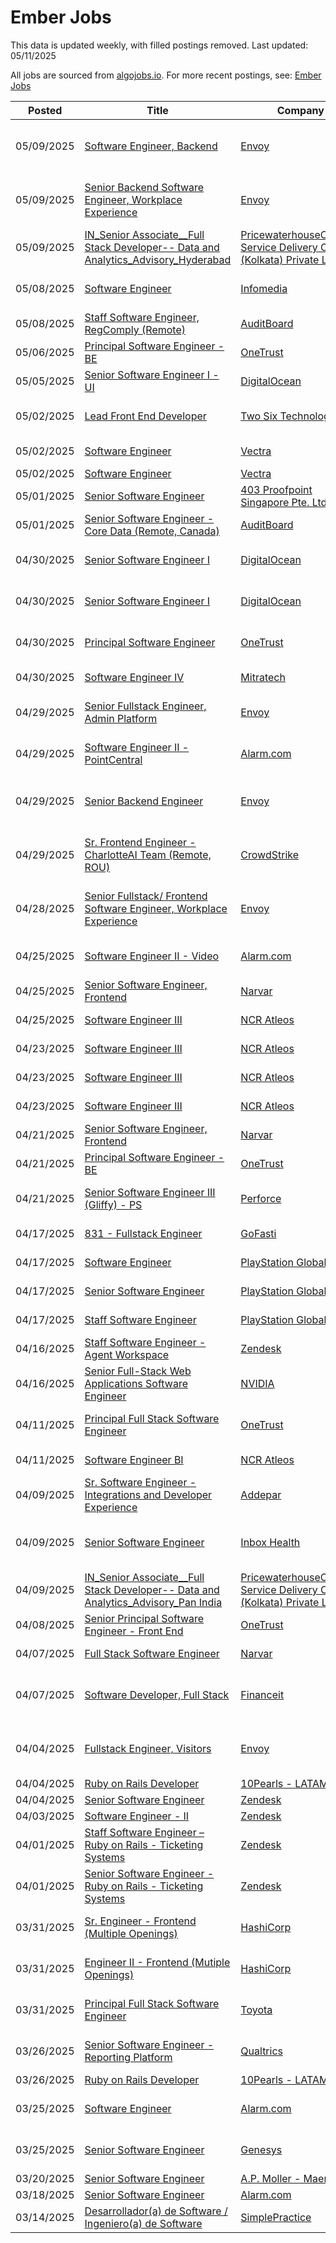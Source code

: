 # Ember Jobs

This data is updated weekly, with filled postings removed. Last updated: 05/11/2025

All jobs are sourced from [algojobs.io](https://algojobs.io/). For more recent postings, see: [Ember Jobs](https://algojobs.io/jobs/ember)

| Posted | Title | Company | Salary | Location |
| --- | --- | --- | --- | --- |
| 05/09/2025 | [Software Engineer, Backend](https://algojobs.io/jobs/4028772) | [Envoy](https://algojobs.io/company/envoy/) | $140K - $160K | San Francisco, California, United States |
| 05/09/2025 | [Senior Backend Software Engineer, Workplace Experience](https://algojobs.io/jobs/4028771) | [Envoy](https://algojobs.io/company/envoy/) | $170K - $190K | San Francisco, California, United States |
| 05/09/2025 | [IN_Senior Associate__Full Stack Developer-- Data and Analytics_Advisory_Hyderabad](https://algojobs.io/jobs/4033969) | [PricewaterhouseCoopers Service Delivery Center (Kolkata) Private Limited](https://algojobs.io/company/pwc/) | N/A | Hyderabad - Salarpuria, India |
| 05/08/2025 | [Software Engineer](https://algojobs.io/jobs/4012515) | [Infomedia](https://algojobs.io/company/infomedia/) | $100K - $120K | Atlanta, GA |
| 05/08/2025 | [Staff Software Engineer, RegComply (Remote)](https://algojobs.io/jobs/4029644) | [AuditBoard](https://algojobs.io/company/auditboard/) | N/A | Canada (Remote) |
| 05/06/2025 | [Principal Software Engineer - BE](https://algojobs.io/jobs/3999027) | [OneTrust](https://algojobs.io/company/onetrust/) | N/A | Bengaluru, India |
| 05/05/2025 | [Senior Software Engineer I - UI](https://algojobs.io/jobs/3977555) | [DigitalOcean](https://algojobs.io/company/digitalocean98/) | N/A | Hyderabad |
| 05/02/2025 | [Lead Front End Developer](https://algojobs.io/jobs/3970964) | [Two Six Technologies](https://algojobs.io/company/twosixtechnologies/) | $95K - $203K | Arlington, Virginia |
| 05/02/2025 | [Software Engineer](https://algojobs.io/jobs/3970813) | [Vectra](https://algojobs.io/company/vectranetworks/) | N/A | Dublin, Ireland |
| 05/02/2025 | [Software Engineer](https://algojobs.io/jobs/3970812) | [Vectra](https://algojobs.io/company/vectranetworks/) | N/A | Dublin |
| 05/01/2025 | [Senior Software Engineer](https://algojobs.io/jobs/3962382) | [403 Proofpoint Singapore Pte. Ltd](https://algojobs.io/company/proofpoint/) | N/A | Toronto, Canada |
| 05/01/2025 | [Senior Software Engineer - Core Data (Remote, Canada)](https://algojobs.io/jobs/3960040) | [AuditBoard](https://algojobs.io/company/auditboard/) | N/A | Canada (Remote) |
| 04/30/2025 | [Senior Software Engineer I](https://algojobs.io/jobs/3944479) | [DigitalOcean](https://algojobs.io/company/digitalocean98/) | $120K - $142K | Boston |
| 04/30/2025 | [Senior Software Engineer I](https://algojobs.io/jobs/3944481) | [DigitalOcean](https://algojobs.io/company/digitalocean98/) | $120K - $142K | Austin |
| 04/30/2025 | [Principal Software Engineer](https://algojobs.io/jobs/3944625) | [OneTrust](https://algojobs.io/company/onetrust/) | $139K - $209K | Atlanta, Georgia |
| 04/30/2025 | [Software Engineer IV](https://algojobs.io/jobs/3943974) | [Mitratech](https://algojobs.io/company/mitratech/) | N/A | Mitratech India |
| 04/29/2025 | [Senior Fullstack Engineer, Admin Platform](https://algojobs.io/jobs/3932066) | [Envoy](https://algojobs.io/company/envoy/) | $150K - $175K | Seattle, Washington, United States |
| 04/29/2025 | [Software Engineer II - PointCentral](https://algojobs.io/jobs/3931245) | [Alarm.com](https://algojobs.io/company/alarmcom/) | N/A | Tysons, Virginia, United States |
| 04/29/2025 | [Senior Backend Engineer](https://algojobs.io/jobs/3932065) | [Envoy](https://algojobs.io/company/envoy/) | $170K - $190K | San Francisco, California, United States |
| 04/29/2025 | [Sr. Frontend Engineer - CharlotteAI Team (Remote, ROU)](https://algojobs.io/jobs/3935996) | [CrowdStrike](https://algojobs.io/company/crowdstrike/) | N/A | Romania - Remote / Romania - Bucharest |
| 04/28/2025 | [Senior Fullstack/ Frontend Software Engineer, Workplace Experience](https://algojobs.io/jobs/3918751) | [Envoy](https://algojobs.io/company/envoy/) | $170K - $190K | San Francisco, California, United States |
| 04/25/2025 | [Software Engineer II - Video](https://algojobs.io/jobs/3903474) | [Alarm.com](https://algojobs.io/company/alarmcom/) | N/A | Tysons, Virginia, United States |
| 04/25/2025 | [Senior Software Engineer, Frontend](https://algojobs.io/jobs/3902474) | [Narvar](https://algojobs.io/company/narvar/) | N/A | Hybrid - Bangalore |
| 04/25/2025 | [Software Engineer III](https://algojobs.io/jobs/3906847) | [NCR Atleos](https://algojobs.io/company/ncratleos/) | N/A | HYDERABAD, IND, India |
| 04/23/2025 | [Software Engineer III](https://algojobs.io/jobs/3881478) | [NCR Atleos](https://algojobs.io/company/ncratleos/) | N/A | HYDERABAD, IND, India |
| 04/23/2025 | [Software Engineer III](https://algojobs.io/jobs/3881479) | [NCR Atleos](https://algojobs.io/company/ncratleos/) | N/A | HYDERABAD, IND, India |
| 04/23/2025 | [Software Engineer III](https://algojobs.io/jobs/3881504) | [NCR Atleos](https://algojobs.io/company/ncratleos/) | N/A | HYDERABAD, IND, India |
| 04/21/2025 | [Senior Software Engineer, Frontend](https://algojobs.io/jobs/3849535) | [Narvar](https://algojobs.io/company/narvar/) | N/A | Remote- Canada |
| 04/21/2025 | [Principal Software Engineer - BE](https://algojobs.io/jobs/3850208) | [OneTrust](https://algojobs.io/company/onetrust/) | N/A | Bengaluru, India |
| 04/21/2025 | [Senior Software Engineer III (Gliffy) - PS](https://algojobs.io/jobs/3849195) | [Perforce](https://algojobs.io/company/perforce/) | N/A | Pune, Maharashtra (Hybrid) |
| 04/17/2025 | [831 - Fullstack Engineer](https://algojobs.io/jobs/3828603) | [GoFasti](https://algojobs.io/company/gofasti/) | $2K - $2K | Remote |
| 04/17/2025 | [Software Engineer](https://algojobs.io/jobs/3815788) | [PlayStation Global](https://algojobs.io/company/sonyinteractiveentertainmentglobal/) | N/A | Ireland, Dublin |
| 04/17/2025 | [Senior Software Engineer](https://algojobs.io/jobs/3815763) | [PlayStation Global](https://algojobs.io/company/sonyinteractiveentertainmentglobal/) | N/A | Ireland, Dublin |
| 04/17/2025 | [Staff Software Engineer](https://algojobs.io/jobs/3815795) | [PlayStation Global](https://algojobs.io/company/sonyinteractiveentertainmentglobal/) | N/A | Ireland, Dublin |
| 04/16/2025 | [Staff Software Engineer - Agent Workspace](https://algojobs.io/jobs/3805314) | [Zendesk](https://algojobs.io/company/zendesk/) | N/A | Pune, India |
| 04/16/2025 | [Senior Full-Stack Web Applications Software Engineer](https://algojobs.io/jobs/3817179) | [NVIDIA](https://algojobs.io/company/nvidia/) | N/A | China, Shanghai |
| 04/11/2025 | [Principal Full Stack Software Engineer](https://algojobs.io/jobs/3771604) | [OneTrust](https://algojobs.io/company/onetrust/) | $139K - $209K | Atlanta, Georgia |
| 04/11/2025 | [Software Engineer BI](https://algojobs.io/jobs/3781462) | [NCR Atleos](https://algojobs.io/company/ncratleos/) | N/A | BELGRADE, SRB, Serbia |
| 04/09/2025 | [Sr. Software Engineer - Integrations and Developer Experience](https://algojobs.io/jobs/3743775) | [Addepar](https://algojobs.io/company/addepar1/) | N/A | Remote, UK |
| 04/09/2025 | [Senior Software Engineer](https://algojobs.io/jobs/3740484) | [Inbox Health](https://algojobs.io/company/inboxhealth/) | N/A | New Haven, Connecticut, United States (Hybrid) |
| 04/09/2025 | [IN_Senior Associate__Full Stack Developer-- Data and Analytics_Advisory_Pan India](https://algojobs.io/jobs/3748745) | [PricewaterhouseCoopers Service Delivery Center (Kolkata) Private Limited](https://algojobs.io/company/pwc/) | N/A | Bengaluru Millenia, India |
| 04/08/2025 | [Senior Principal Software Engineer - Front End](https://algojobs.io/jobs/3717777) | [OneTrust](https://algojobs.io/company/onetrust/) | N/A | Bengaluru, India |
| 04/07/2025 | [Full Stack Software Engineer](https://algojobs.io/jobs/3716073) | [Narvar](https://algojobs.io/company/narvar/) | N/A | Remote- Canada |
| 04/07/2025 | [Software Developer, Full Stack](https://algojobs.io/jobs/3713720) | [Financeit](https://algojobs.io/company/financeit/) | N/A | Toronto, Ontario, Canada (Hybrid) |
| 04/04/2025 | [Fullstack Engineer, Visitors](https://algojobs.io/jobs/3700338) | [Envoy](https://algojobs.io/company/envoy/) | $140K - $160K | San Francisco, California, United States |
| 04/04/2025 | [Ruby on Rails Developer](https://algojobs.io/jobs/3701609) | [10Pearls - LATAM](https://algojobs.io/company/10pearls/) | N/A | LATAM |
| 04/04/2025 | [Senior Software Engineer](https://algojobs.io/jobs/3691835) | [Zendesk](https://algojobs.io/company/zendesk/) | N/A | Pune, India |
| 04/03/2025 | [Software Engineer - II](https://algojobs.io/jobs/3675954) | [Zendesk](https://algojobs.io/company/zendesk/) | N/A | Pune, India |
| 04/01/2025 | [Staff Software Engineer – Ruby on Rails - Ticketing Systems](https://algojobs.io/jobs/3661206) | [Zendesk](https://algojobs.io/company/zendesk/) | N/A | Krakow, Poland |
| 04/01/2025 | [Senior Software Engineer - Ruby on Rails - Ticketing Systems](https://algojobs.io/jobs/3661209) | [Zendesk](https://algojobs.io/company/zendesk/) | N/A | Krakow, Poland |
| 03/31/2025 | [Sr. Engineer - Frontend (Multiple Openings)](https://algojobs.io/jobs/3640468) | [HashiCorp](https://algojobs.io/company/hashicorp/) | $176K - $207K | United States |
| 03/31/2025 | [Engineer II - Frontend (Mutiple Openings)](https://algojobs.io/jobs/3640466) | [HashiCorp](https://algojobs.io/company/hashicorp/) | $151K - $178K | United States |
| 03/31/2025 | [Principal Full Stack Software Engineer](https://algojobs.io/jobs/3644149) | [Toyota](https://algojobs.io/company/toyota/) | N/A | Plano, Texas, United States of America |
| 03/26/2025 | [Senior Software Engineer - Reporting Platform](https://algojobs.io/jobs/3595519) | [Qualtrics](https://algojobs.io/company/qualtrics/) | $135K - $246K | Seattle, Washington,  United States |
| 03/26/2025 | [Ruby on Rails Developer](https://algojobs.io/jobs/3595176) | [10Pearls - LATAM](https://algojobs.io/company/10pearls/) | N/A | LATAM |
| 03/25/2025 | [Software Engineer](https://algojobs.io/jobs/3583629) | [Alarm.com](https://algojobs.io/company/alarmcom/) | N/A | Tysons, Virginia, United States |
| 03/25/2025 | [Senior Software Engineer](https://algojobs.io/jobs/3571603) | [Genesys](https://algojobs.io/company/genesys/) | N/A | Budapest (Flexible), Hungary |
| 03/20/2025 | [Senior Software Engineer](https://algojobs.io/jobs/3529935) | [A.P. Moller - Maersk](https://algojobs.io/company/maersk/) | N/A |  |
| 03/18/2025 | [Senior Software Engineer](https://algojobs.io/jobs/3511331) | [Alarm.com](https://algojobs.io/company/alarmcom/) | N/A | Tysons, VA |
| 03/14/2025 | [Desarrollador(a) de Software / Ingeniero(a) de Software](https://algojobs.io/jobs/3466803) | [SimplePractice](https://algojobs.io/company/simplepractice55/) | N/A | Remoto para México |